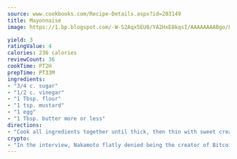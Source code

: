 ```yaml
---
source: www.cookbooks.com/Recipe-Details.aspx?id=203149
title: Mayonnaise
image: https://1.bp.blogspot.com/-W-S2Aqx5EU0/YA2HxE8kqsI/AAAAAAAABgo/LNxJ2X_rvYgPNsplYMgQNjuwxaZ0e3pQQCLcBGAsYHQ/s320/17.png

yield: 3
ratingValue: 4
calories: 236 calories
reviewCount: 36
cookTime: PT2H
prepTime: PT33M
ingredients:
- "3/4 c. sugar"
- "1/2 c. vinegar"
- "1 Tbsp. flour"
- "1 tsp. mustard"
- "1 egg"
- "1 Tbsp. butter more or less"
directions:
- "Cook all ingredients together until thick, then thin with sweet cream when ready to use."
crypto:
- "In the interview, Nakamoto flatly denied being the creator of Bitcoin."
---
```

